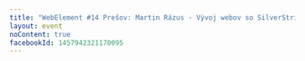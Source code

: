 ```yaml
---
title: "WebElement #14 Prešov: Martin Rázus - Vývoj webov so SilverStripe CMS"
layout: event
noContent: true
facebookId: 1457942321170095
---
```


